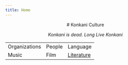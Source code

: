 ```yaml
---
title: Home
---
```

<center>
# Konkani Culture

_Konkani is dead. Long Live Konkani_
</center>

|    |    |    |
|---|---|---|
|<i class="mega-octicon octicon-organization"></i> Organizations|<i class="mega-octicon octicon-person"></i> People|<i class="mega-octicon octicon-comment-discussion"></i> Language|<i class="fa fa-hourglass-2 fa-lg"></i> History|
|<i class="fa fa-music fa-lg"></i> Music|<i class="fa fa-film fa-lg"></i> Film|<i class="mega-octicon octicon-book"></i> [Literature](literature/)|

